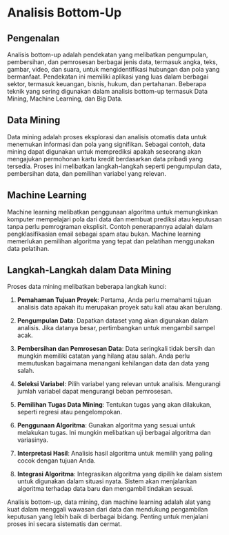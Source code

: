 # Analisis Bottom-Up

## Pengenalan
Analisis bottom-up adalah pendekatan yang melibatkan pengumpulan, pembersihan, dan pemrosesan berbagai jenis data, termasuk angka, teks, gambar, video, dan suara, untuk mengidentifikasi hubungan dan pola yang bermanfaat. Pendekatan ini memiliki aplikasi yang luas dalam berbagai sektor, termasuk keuangan, bisnis, hukum, dan pertahanan. Beberapa teknik yang sering digunakan dalam analisis bottom-up termasuk Data Mining, Machine Learning, dan Big Data.

## Data Mining
Data mining adalah proses eksplorasi dan analisis otomatis data untuk menemukan informasi dan pola yang signifikan. Sebagai contoh, data mining dapat digunakan untuk memprediksi apakah seseorang akan mengajukan permohonan kartu kredit berdasarkan data pribadi yang tersedia. Proses ini melibatkan langkah-langkah seperti pengumpulan data, pembersihan data, dan pemilihan variabel yang relevan.

## Machine Learning
Machine learning melibatkan penggunaan algoritma untuk memungkinkan komputer mempelajari pola dari data dan membuat prediksi atau keputusan tanpa perlu pemrograman eksplisit. Contoh penerapannya adalah dalam pengklasifikasian email sebagai spam atau bukan. Machine learning memerlukan pemilihan algoritma yang tepat dan pelatihan menggunakan data pelatihan.

## Langkah-Langkah dalam Data Mining
Proses data mining melibatkan beberapa langkah kunci:
1. **Pemahaman Tujuan Proyek**: Pertama, Anda perlu memahami tujuan analisis data apakah itu merupakan proyek satu kali atau akan berulang.

2. **Pengumpulan Data**: Dapatkan dataset yang akan digunakan dalam analisis. Jika datanya besar, pertimbangkan untuk mengambil sampel acak.

3. **Pembersihan dan Pemrosesan Data**: Data seringkali tidak bersih dan mungkin memiliki catatan yang hilang atau salah. Anda perlu memutuskan bagaimana menangani kehilangan data dan data yang salah.

4. **Seleksi Variabel**: Pilih variabel yang relevan untuk analisis. Mengurangi jumlah variabel dapat mengurangi beban pemrosesan.

5. **Pemilihan Tugas Data Mining**: Tentukan tugas yang akan dilakukan, seperti regresi atau pengelompokan.

6. **Penggunaan Algoritma**: Gunakan algoritma yang sesuai untuk melakukan tugas. Ini mungkin melibatkan uji berbagai algoritma dan variasinya.

7. **Interpretasi Hasil**: Analisis hasil algoritma untuk memilih yang paling cocok dengan tujuan Anda.

8. **Integrasi Algoritma**: Integrasikan algoritma yang dipilih ke dalam sistem untuk digunakan dalam situasi nyata. Sistem akan menjalankan algoritma terhadap data baru dan mengambil tindakan sesuai.

Analisis bottom-up, data mining, dan machine learning adalah alat yang kuat dalam menggali wawasan dari data dan mendukung pengambilan keputusan yang lebih baik di berbagai bidang. Penting untuk menjalani proses ini secara sistematis dan cermat.
